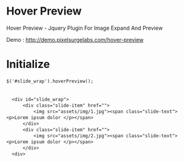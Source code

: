 Hover Preview
=============

Hover Preview - Jquery Plugin For Image Expand And Preview

Demo : http://demo.pixelsurgelabs.com/hover-preview



Initialize
==========

    $('#slide_wrap').hoverPreview();
    
    
      <div id="slide_wrap">
          <div class="slide-item" href="">
              <img src="assets/img/1.jpg"><span class="slide-text"><p>Lorem ipsum dolor </p></span>
          </div>
          <div class="slide-item" href="">
              <img src="assets/img/2.jpg"><span class="slide-text"><p>Lorem ipsum dolor </p></span>
          </div>
      <div>

